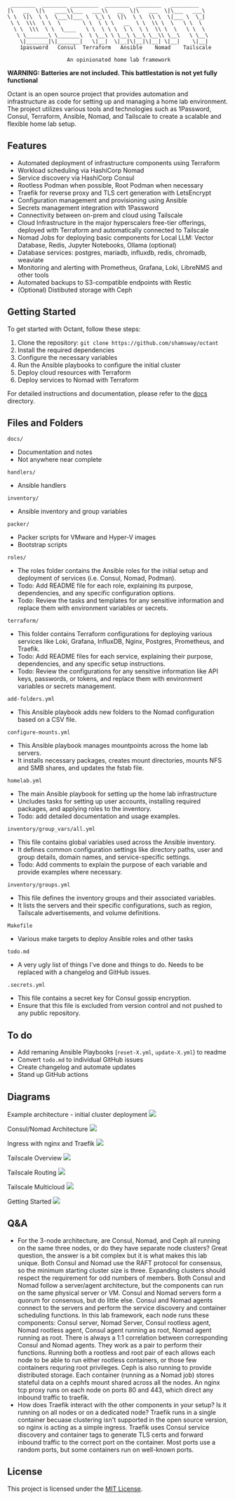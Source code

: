 ```
 ________  ________ _________  ________  ________   _________   
|\   __  \|\   ____\\___   ___\\   __  \|\   ___  \|\___   ___\ 
\ \  \|\  \ \  \___\|___ \  \_\ \  \|\  \ \  \\ \  \|___ \  \_| 
 \ \  \\\  \ \  \       \ \  \ \ \   __  \ \  \\ \  \   \ \  \  
  \ \  \\\  \ \  \____   \ \  \ \ \  \ \  \ \  \\ \  \   \ \  \ 
   \ \_______\ \_______\  \ \__\ \ \__\ \__\ \__\\ \__\   \ \__\
    \|_______|\|_______|   \|__|  \|__|\|__|\|__| \|__|    \|__|
    1password   Consul  Terraform   Ansible    Nomad    Tailscale

                   An opinionated home lab framework
```
**WARNING: Batteries are not included. This battlestation is not yet fully functional**

Octant is an open source project that provides automation and infrastructure as code for setting up and managing a home lab environment. The project utilizes various tools and technologies such as 1Password, Consul, Terraform, Ansible, Nomad, and Tailscale to create a scalable and flexible home lab setup.

## Features

- Automated deployment of infrastructure components using Terraform
- Workload scheduling via HashiCorp Nomad
- Service discovery via HashiCorp Consul
- Rootless Podman when possible, Root Podman when necessary
- Traefik for reverse proxy and TLS cert generation with LetsEncrypt
- Configuration management and provisioning using Ansible
- Secrets management integration with 1Password
- Connectivity between on-prem and cloud using Tailscale
- Cloud Infrastructure in the major hyperscalers free-tier offerings, deployed with Terraform and automatically connected to Tailscale
- Nomad Jobs for deploying basic components for Local LLM: Vector Database, Redis, Jupyter Notebooks, Ollama (optional)
- Database services: postgres, mariadb, influxdb, redis, chromadb, weaviate
- Monitoring and alerting with Prometheus, Grafana, Loki, LibreNMS and other tools
- Automated backups to S3-compatible endpoints with Restic
- (Optional) Distibuted storage with Ceph

## Getting Started

To get started with Octant, follow these steps:

1. Clone the repository: `git clone https://github.com/shamsway/octant`
2. Install the required dependencies
3. Configure the necessary variables
4. Run the Ansible playbooks to configure the initial cluster
5. Deploy cloud resources with Terraform
6. Deploy services to Nomad with Terraform

For detailed instructions and documentation, please refer to the [docs](./docs) directory.

## Files and Folders

`docs/`
- Documentation and notes
- Not anywhere near complete
  
`handlers/`
- Ansible handlers

`inventory/`
- Ansible inventory and group variables

`packer/`
- Packer scripts for VMware and Hyper-V images
- Bootstrap scripts

`roles/`
- The roles folder contains the Ansible roles for the initial setup and deployment of services (i.e. Consul, Nomad, Podman).
- Todo: Add README file for each role, explaining its purpose, dependencies, and any specific configuration options.
- Todo: Review the tasks and templates for any sensitive information and replace them with environment variables or secrets.

`terraform/`
- This folder contains Terraform configurations for deploying various services like Loki, Grafana, InfluxDB, Nginx, Postgres, Prometheus, and Traefik.
- Todo: Add README files for each service, explaining their purpose, dependencies, and any specific setup instructions.
- Todo: Review the configurations for any sensitive information like API keys, passwords, or tokens, and replace them with environment variables or secrets management.

`add-folders.yml`
- This Ansible playbook adds new folders to the Nomad configuration based on a CSV file.

`configure-mounts.yml`
- This Ansible playbook manages mountpoints across the home lab servers.
- It installs necessary packages, creates mount directories, mounts NFS and SMB shares, and updates the fstab file.

`homelab.yml`
- The main Ansible playbook for setting up the home lab infrastructure
- Uncludes tasks for setting up user accounts, installing required packages, and applying roles to the inventory.
- Todo: add detailed documentation and usage examples.

`inventory/group_vars/all.yml`
- This file contains global variables used across the Ansible inventory.
- It defines common configuration settings like directory paths, user and group details, domain names, and service-specific settings.
- Todo: Add comments to explain the purpose of each variable and provide examples where necessary.

`inventory/groups.yml`
- This file defines the inventory groups and their associated variables.
- It lists the servers and their specific configurations, such as region, Tailscale advertisements, and volume definitions.

`Makefile`
- Various make targets to deploy Ansible roles and other tasks
  
`todo.md`
- A very ugly list of things I've done and things to do. Needs to be replaced with a changelog and GitHub issues.

`.secrets.yml`
- This file contains a secret key for Consul gossip encryption.
- Ensure that this file is excluded from version control and not pushed to any public repository.

## To do 
- Add remaning Ansible Playbooks (`reset-X.yml`, `update-X.yml`) to readme
- Convert `todo.md` to individual GitHub issues
- Create changelog and automate updates
- Stand up GitHub actions

## Diagrams

Example architecture - initial cluster deployment
![](docs/octant-usage/diagrams/01_architecture.png)

Consul/Nomad Architecture
![](docs/octant-usage/diagrams/03_nomad_consul.png)

Ingress with nginx and Traefik
![](docs/octant-usage/diagrams/04_ingress_tls.png)

Tailscale Overview
![](docs/octant-usage/diagrams/05_tailscale_overview.png)

Tailscale Routing
![](docs/octant-usage/diagrams/06_tailscale_routing.png)

Tailscale Multicloud
![](docs/octant-usage/diagrams/07_tailscale_multicloud.png)

Getting Started
![](docs/octant-usage/diagrams/08_getting_started.png)


## Q&A

- For the 3-node architecture, are Consul, Nomad, and Ceph all running on the same three nodes, or do they have separate node clusters? Great question, the answer is a bit complex but it is what makes this lab unique. Both Consul and Nomad use the RAFT protocol for consensus, so the minimum starting cluster size is three. Expanding clusters should respect the requirement for odd numbers of members. Both Consul and Nomad follow a server/agent architecture, but the components can run on the same physical server or VM. Consul and Nomad servers form a quorum for consensus, but do little else. Consul and Nomad agents connect to the servers and perform the service discovery and container scheduling functions. In this lab framework, each node runs these components: Consul server, Nomad Server, Consul rootless agent, Nomad rootless agent, Consul agent running as root, Nomad agent running as root. There is always a 1:1 correlation between corresponding Consul and Nomad agents. They work as a pair to perform their functions. Running both a rootless and root pair of each allows each node to be able to run either rootless containers, or those few containers requring root privileges. Ceph is also running to provide distributed storage. Each container (running as a Nomad job) stores stateful data on a cephfs mount shared across all the nodes. An nginx tcp proxy runs on each node on ports 80 and 443, which direct any inbound traffic to traefik. 
- How does Traefik interact with the other components in your setup? Is it running on all nodes or on a dedicated node? Traefik runs in a single container becuase clustering isn't supported in the open source version, so nginx is acting as a simple ingress. Traefik uses Consul service discovery and container tags to generate TLS certs and forward inbound traffic to the correct port on the container. Most ports use a random ports, but some containers run on well-known ports.

## License

This project is licensed under the [MIT License](./LICENSE).